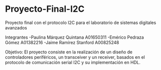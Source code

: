 # Proyecto-Final-I2C
Proyecto final con el protocolo I2C para el laboratorio de sistemas digitales avanzados


Integrantes
  -Paulina Márquez Quintana   A01650311
  -Emérico Pedraza Gómez      A01382216
  -Jaime Ramírez Stanford		  A00825248
  
Objetivo:
  El proyecto consiste en la realización de un diseño de controladores periféricos, 
  un transceiver y un receiver, basados en el protocolo de comunicación serial I2C y su implementación en HDL.
